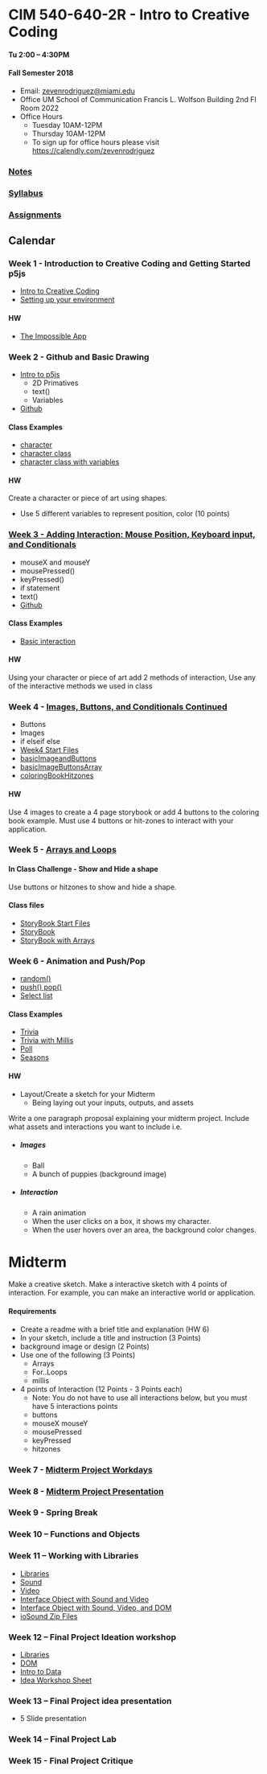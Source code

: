 
# CIM 540-640-2R - Intro to Creative Coding

#### Tu 2:00 – 4:30PM

#### Fall Semester 2018

* Email: zevenrodriguez@miami.edu
* Office UM School of Communication Francis L. Wolfson Building 2nd Fl Room 2022
* Office Hours
  * Tuesday 10AM-12PM
  * Thursday 10AM-12PM
  * To sign up for office hours please visit https://calendly.com/zevenrodriguez

### [Notes](/notes)

### [Syllabus](CIM540-640-2R-IntrotoCreativeCoding.pdf)

### [Assignments](https://github.com/zevenrodriguez/CIM540-640/blob/master/notes/Assignments.md)

## Calendar

### Week 1 -  Introduction to Creative Coding and Getting Started p5js

* [Intro to Creative Coding](/notes/Intro-To-Creative-Coding.md)
* [Setting up your environment](/notes/Setting-Up-Your-Environment.md)

#### HW

* [The Impossible App](/notes/Assignments.md#1-homework---impossible-app)

### Week 2 - Github and Basic Drawing

* [Intro to p5js](https://github.com/zevenrodriguez/CIM540-640/blob/master/notes/Intro-To-p5js.md)
  * 2D Primatives
  * text()
  * Variables
* [Github](/notes/Github.md)

#### Class Examples
* [character](CIM540-640-2R/notes/character)
* [character class](CIM540-640-2R/notes/character-class)
* [character class with variables](CIM540-640-2R/notes/character-var-class)

#### HW

Create a character or piece of art using shapes.
* Use 5 different variables to represent position, color (10 points)

### [Week 3 - Adding Interaction: Mouse Position, Keyboard input, and Conditionals](/notes/Interaction.md)

* mouseX and mouseY
* mousePressed()
* keyPressed()
* if statement
* text()
* [Github](/notes/Github.md)

#### Class Examples
* [Basic interaction](CIM540-640-2R/notes/basicInteraction)

#### HW

Using your character or piece of art add 2 methods of interaction, Use any of the interactive methods we used in class

### Week 4 - [Images, Buttons, and Conditionals Continued](/notes/Interaction.md)

* Buttons
* Images
* if elseif else
* [Week4 Start Files](CIM540-640-2R/notes/week4Start.zip)
* [basicImageandButtons](CIM540-640-2R/notes/basicImageandButtons)
* [basicImageButtonsArray](CIM540-640-2R/notes/basicImageButtonsArray)
* [coloringBookHitzones](CIM540-640-2R/notes/coloringBookHitzones)

#### HW

Use 4 images to create a 4 page storybook or add 4 buttons to the coloring book example. Must use 4 buttons or hit-zones to interact with your application.

### Week 5 - [Arrays and Loops](/notes/Arrays-and-Loops.md)

#### In Class Challenge - Show and Hide a shape

Use buttons or hitzones to show and hide a shape.

#### Class files

* [StoryBook Start Files](CIM540-640-2R/notes/storybook.zip)
* [StoryBook](CIM540-640-2R/notes/storybook/sketchFinished.js)
* [StoryBook with Arrays](CIM540-640-2R/notes/storybook/sketchArray.js)



### Week 6 - Animation and Push/Pop

* [random()](https://p5js.org/reference/#/p5/random)
* [push() pop()](https://p5js.org/reference/#/p5/push)
* [Select list](https://p5js.org/reference/#/p5/createSelect)

#### Class Examples

* [Trivia](CIM540-640-2R/notes/trivia/sketch.js)
* [Trivia with Millis](CIM540-640-2R/notes/triviaMillis/sketch.js)
* [Poll](CIM540-640-2R/notes/pollObject/sketch.js)
* [Seasons](CIM540-640-2R/notes/seasons/sketch.js)

#### HW

* Layout/Create a sketch for your Midterm
  * Being laying out your inputs, outputs, and assets

Write a one paragraph proposal explaining your midterm project. Include what assets and interactions you want to include i.e.

* ##### Images
  * Ball
  * A bunch of puppies (background image)
* ##### Interaction
  * A rain animation
  * When the user clicks on a box, it shows my character.
  * When the user hovers over an area, the background color changes.

# Midterm

Make a creative sketch. Make a interactive sketch with 4 points of interaction. For example, you can make an interactive world or application.

#### Requirements

* Create a readme with a brief title and explanation (HW 6)
* In your sketch, include a title and instruction (3 Points)
* background image or design (2 Points)
* Use one of the following (3 Points)
  * Arrays
  * For..Loops
  * millis
* 4 points of Interaction (12 Points - 3 Points each)
  * Note: You do not have to use all interactions below, but you must have 5 interactions points
  * buttons
  * mouseX mouseY
  * mousePressed
  * keyPressed
  * hitzones

### Week 7 - [Midterm Project Workdays]()

### Week 8 - [Midterm Project Presentation]()

### Week 9 - Spring Break

### Week 10 – Functions and Objects

### Week 11 – Working with Libraries

* [Libraries](https://p5js.org/libraries/)
* [Sound](https://p5js.org/reference/#/libraries/p5.sound)
* [Video](https://p5js.org/reference/#/p5/createVideo)
* [Interface Object with Sound and Video](CIM540-640-2R/notes/ioSoundVideo/sketch.js)
* [Interface Object with Sound, Video, and DOM](CIM540-640-2R/notes/ioSoundVideoDOM/sketch.js)
* [ioSound Zip Files](CIM540-640-2R/notes/ioSoundVideo.zip)


### Week 12 – Final Project Ideation workshop

* [Libraries](https://p5js.org/libraries/)
* [DOM](https://p5js.org/reference/#/libraries/p5.dom)
* [Intro to Data](https://p5js.org/reference/#/p5/loadTable)
* [Idea Workshop Sheet](/files/IdeaWorkshopEdited.pdf)

### Week 13 – Final Project idea presentation

* 5 Slide presentation

### Week 14 – Final Project Lab

### Week 15 - Final Project Critique
